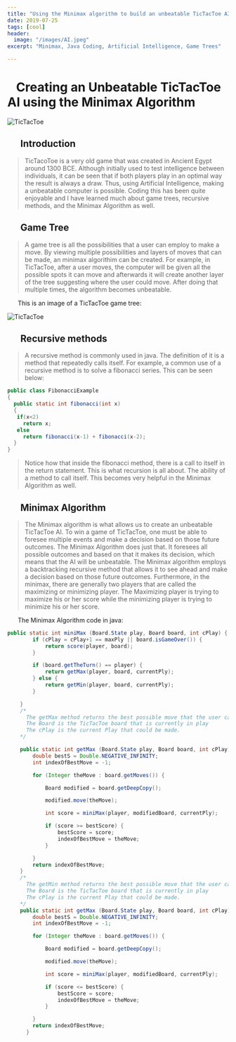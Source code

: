 ```yaml
---
title: "Using the Minimax algorithm to build an unbeatable TicTacToe AI"
date: 2019-07-25
tags: [cool]
header:
  image: "/images/AI.jpeg"
excerpt: "Minimax, Java Coding, Artificial Intelligence, Game Trees"

---
```

# &nbsp;&nbsp;&nbsp;Creating an Unbeatable TicTacToe AI using the Minimax Algorithm

<img src="{{ site.url }}{{ site.baseurl }}/images/tic.png" alt="TicTacToe">

## &nbsp;&nbsp;&nbsp;&nbsp;&nbsp;&nbsp;Introduction

>TicTacoToe is a very old game that was created in Ancient Egypt around 1300 BCE. Although initially used to test intelligence between individuals, it can be seen that if both players play in an optimal way the result is always a draw. Thus, using Artificial Intelligence, making a unbeatable computer is possible. Coding this has been quite enjoyable and I have learned much about game trees, recursive methods, and the Minimax Algorithm as well.

## &nbsp;&nbsp;&nbsp;&nbsp;&nbsp;&nbsp;Game Tree

>A game tree is all the possibilities that a user can employ to make a move. By viewing multiple possibilities and layers of moves that can be made, an minimax algorithim can be created. For example, in TicTacToe, after a user moves, the computer will be given all the possible spots it can move and afterwards it will create another layer of the tree suggesting where the user could move. After doing that multiple times, the algorithm becomes unbeatable.

&nbsp;&nbsp;&nbsp;&nbsp;&nbsp;&nbsp;This is an image of a TicTacToe game tree:

<img src="{{ site.url }}{{ site.baseurl }}/images/game.jpg" alt="TicTacToe">

## &nbsp;&nbsp;&nbsp;&nbsp;&nbsp;&nbsp;Recursive methods

>A recursive method is commonly used in java. The  definition of it is a method that repeatedly calls itself. For example, a common use of a recursive method is to solve a fibonacci series. This can be seen below:
 ```java
 public class FibonacciExample
 {
   public static int fibonacci(int x)
   {
    if(x<2)
      return x;
    else
      return fibonacci(x-1) + fibonacci(x-2);            
   }
 }
 ```
 >Notice how that inside the fibonacci method, there is a call to itself in the return statement. This is what recursion is all about. The ability of a method to call itself. This becomes very helpful in the Minimax Algorithm as well.

## &nbsp;&nbsp;&nbsp;&nbsp;&nbsp;&nbsp;Minimax Algorithm

>The Minimax algorithm is what allows us to create an unbeatable TicTacToe AI. To win a game of TicTacToe, one must be able to foresee multiple events and make a decision based on those future outcomes. The Minimax Algorithm does just that. It foresees all possible outcomes and based on that it makes its decision, which means that the AI will be unbeatable. The Minimax algorithm employs a backtracking recursive method that allows it to see ahead and make a decision based on those future outcomes. Furthermore, in the minimax, there are generally two players that are called the maximizing or minimizing player. The Maximizing player is trying to maximize his or her score while the minimizing player is trying to minimize his or her score.

&nbsp;&nbsp;&nbsp;&nbsp;&nbsp;&nbsp;The Minimax Algorithm code in java:

```java
public static int miniMax (Board.State play, Board board, int cPlay) {
        if (cPlay = cPlay+1 == maxPly || board.isGameOver()) {
            return score(player, board);
        }

        if (board.getTheTurn() == player) {
            return getMax(player, board, currentPly);
        } else {
            return getMin(player, board, currentPly);
        }

    }
    /*
      The getMax method returns the best possible move that the user can make if he or she is the maximizing player.
      The Board is the TicTacToe board that is currently in play
      The cPlay is the current Play that could be made.
    */

    public static int getMax (Board.State play, Board board, int cPlay) {
        double bestS = Double.NEGATIVE_INFINITY;
        int indexOfBestMove = -1;

        for (Integer theMove : board.getMoves()) {

            Board modified = board.getDeepCopy();

            modified.move(theMove);

            int score = miniMax(player, modifiedBoard, currentPly);

            if (score >= bestScore) {
                bestScore = score;
                indexOfBestMove = theMove;
            }

        }
        return indexOfBestMove;
    }
    /*
      The getMin method returns the best possible move that the user can make if he or she is the minimizing player.
      The Board is the TicTacToe board that is currently in play
      The cPlay is the current Play that could be made.
    */
    public static int getMax (Board.State play, Board board, int cPlay) {
        double bestS = Double.NEGATIVE_INFINITY;
        int indexOfBestMove = -1;

        for (Integer theMove : board.getMoves()) {

            Board modified = board.getDeepCopy();

            modified.move(theMove);

            int score = miniMax(player, modifiedBoard, currentPly);

            if (score <= bestScore) {
                bestScore = score;
                indexOfBestMove = theMove;
            }

        }
        return indexOfBestMove;
      }
```
